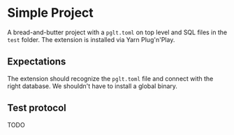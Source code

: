# Simple Project

A bread-and-butter project with a `pglt.toml` on top level and SQL files in the `test` folder. The extension is installed via Yarn Plug'n'Play.

## Expectations

The extension should recognize the `pglt.toml` file and connect with the right database. We shouldn't have to install a global binary.

## Test protocol

TODO
